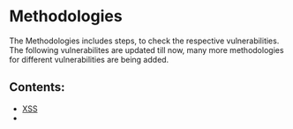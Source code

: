 # Methodologies
The Methodologies includes steps, to check the respective vulnerabilities. The following vulnerabilites are updated till now, many more methodologies for different vulnerabilities are being added.

## Contents:
- [XSS](xss.md)
- 